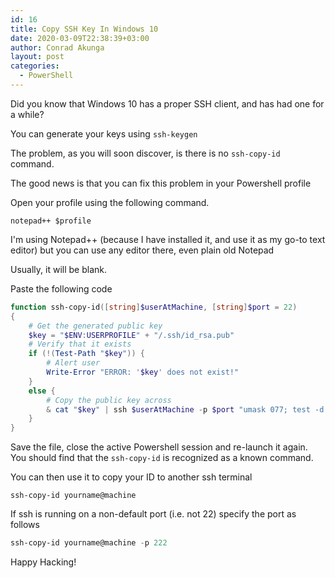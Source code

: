 ```yaml
---
id: 16
title: Copy SSH Key In Windows 10
date: 2020-03-09T22:38:39+03:00
author: Conrad Akunga
layout: post
categories:
  - PowerShell
---
```

Did you know that Windows 10 has a proper SSH client, and has had one for a while?

You can generate your keys using `ssh-keygen`

The problem, as you will soon discover, is there is no `ssh-copy-id` command.

The good news is that you can fix this problem in your Powershell profile

Open your profile using the following command.

`notepad++ $profile`

I'm using Notepad++ (because I have installed it, and use it as my go-to text editor) but you can use any editor there, even plain old Notepad

Usually, it will be blank.

Paste the following code

```powershell
function ssh-copy-id([string]$userAtMachine, [string]$port = 22) 
{   
    # Get the generated public key
    $key = "$ENV:USERPROFILE" + "/.ssh/id_rsa.pub"
    # Verify that it exists
    if (!(Test-Path "$key")) {
        # Alert user
        Write-Error "ERROR: '$key' does not exist!"            
    }
    else {	
        # Copy the public key across
        & cat "$key" | ssh $userAtMachine -p $port "umask 077; test -d .ssh || mkdir .ssh ; cat >> .ssh/authorized_keys || exit 1"      
    }
}
```


Save the file, close the active Powershell session and re-launch it again. You should find that the `ssh-copy-id` is recognized as a known command.

You can then use it to copy your ID to another ssh terminal

`ssh-copy-id yourname@machine`

If ssh is running on a non-default port (i.e. not 22) specify the port as follows

```powershell
ssh-copy-id yourname@machine -p 222
```

Happy Hacking!